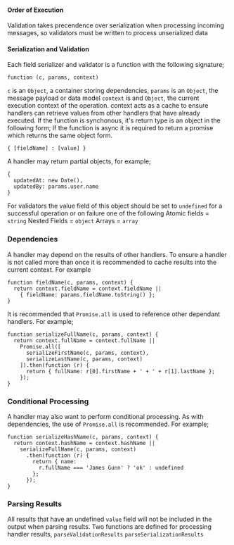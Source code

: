 #### Order of Execution
Validation takes precendence over serialization when processing incoming messages, so validators must be written to process unserialized data

#### Serialization and Validation
Each field serializer and validator is a function with the following signature;
```
function (c, params, context)
```
```c``` is an ```Object```, a container storing dependencies,
```params``` is an ```Object```, the message payload or data model
```context``` is and ```Object```, the current execution context of the operation. context acts as a cache to ensure handlers can retrieve values from other handlers that have already executed.
If the function is synchonous, it's return type is an object in the following form; 
If the function is async it is required to return a promise which returns the same object form.
```
{ [fieldName] : [value] }
```
A handler may return partial objects, for example;
```
{ 
  updatedAt: new Date(), 
  updatedBy: params.user.name
}
```
For validators the value field of this object should be set to ```undefined``` for a successful operation or on failure one of the following 
Atomic fields = ```string```
Nested Fields = ```object```
Arrays = ```array```

### Dependencies
A handler may depend on the results of other handlers. To ensure a handler is not called more than once it is recommended to cache results into the current context. For example
```
function fieldName(c, params, context) {
  return context.fieldName = context.fieldName ||
    { fieldName: params.fieldName.toString() };
}
```
It is recommended that ```Promise.all``` is used to reference other dependant handlers. For example;
```
function serializeFullName(c, params, context) {
  return context.fullName = context.fullName ||
    Promise.all([
      serializeFirstName(c, params, context),
      serializeLastName(c, params, context)
    ]).then(function (r) {
      return { fullName: r[0].firstName + ' + ' + r[1].lastName }; 
    });
}
```
### Conditional Processing
A handler may also want to perform conditional processing. As with dependencies, the use of ```Promise.all``` is recommended. For example;
```
function serializeHashName(c, params, context) {
  return context.hashName = context.hashName ||
    serializeFullName(c, params, context)
      .then(function (r) {
        return { name: 
          r.fullName === 'James Gunn' ? 'ok' : undefined
        };
      });
}
```
### Parsing Results
All results that have an undefined ```value``` field will not be included in the output when parsing results.
Two functions are defined for processing handler results, 
```parseValidationResults```
```parseSerializationResults```


